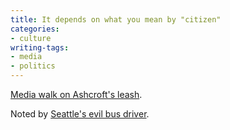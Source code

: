 ```yaml
---
title: It depends on what you mean by "citizen"
categories:
- culture
writing-tags:
- media
- politics
---
```


[Media walk on Ashcroft's
leash][1].

   [1]: http://web.archive.org/web/20030704030559/http://www.miami.com/mld/miamiherald/news/opinion/6170775.htm
 

Noted by [Seattle's evil bus driver][2].

   [2]: http://www.evilbusdriver.net/archives/000133.html
